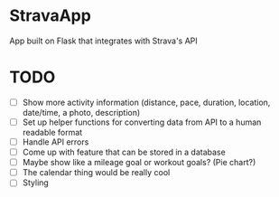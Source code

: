 # StravaApp
App built on Flask that integrates with Strava's API

# TODO

- [ ] Show more activity information (distance, pace, duration, location, date/time, a photo, description)
- [ ] Set up helper functions for converting data from API to a human readable format
- [ ] Handle API errors
- [ ] Come up with feature that can be stored in a database
- [ ] Maybe show like a mileage goal or workout goals? (Pie chart?)
- [ ] The calendar thing would be really cool
- [ ] Styling
